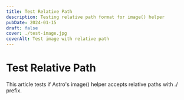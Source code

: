 ```yaml
---
title: Test Relative Path
description: Testing relative path format for image() helper
pubDate: 2024-01-15
draft: false
cover: ./test-image.jpg
coverAlt: Test image with relative path
---
```


# Test Relative Path

This article tests if Astro's image() helper accepts relative paths with ./ prefix.
